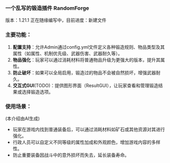 ### 一个乱写的锻造插件 RandomForge
版本：1.21.1
正在随缘编写中，目前进度：新建文件

### 主要功能：
1. **配置支持**：允许Admin通过config.yml文件定义各种锻造规则、物品类型及其属性（如属性、机制优先级、武器伤害、武器耐久等）。
2. **物品强化**：玩家可以通过消耗材料将普通物品升级为更强大的版本，提升其属性。
3. **防止破坏**：如果可以全局启用，锻造过的物品不会被自然损坏，增强武器耐久。
4. **交互式GUI**(TODO)：提供图形界面（ResultGUI），让玩家查看和管理锻造结果或选择锻造选项。

### 使用场景：
(本介绍由AI生成)
- 玩家在游戏内找到普通装备后，可以通过消耗材料如矿石或其他资源对其进行强化。
- 行政人员可以自定义不同等级的属性加成和外观颜色，增加游戏内容的多样性。
- 防止重要装备因战斗中的意外损坏而失去，延长装备寿命。
